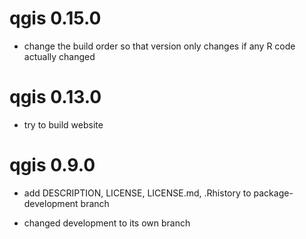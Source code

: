 # qgis 0.15.0

* change the build order so that version only changes if any R code actually changed

# qgis 0.13.0

* try to build website

# qgis 0.9.0

* add DESCRIPTION, LICENSE, LICENSE.md, .Rhistory to package-development branch

* changed development to its own branch
